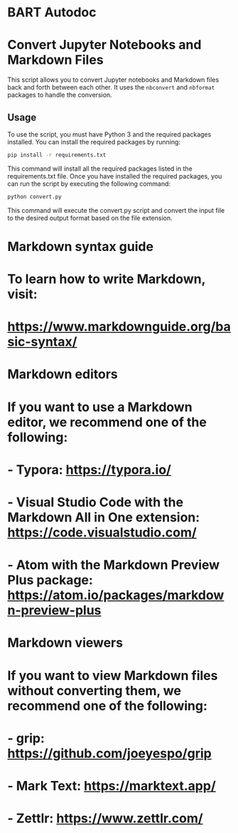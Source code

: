 # BART Autodoc

# Convert Jupyter Notebooks and Markdown Files

This script allows you to convert Jupyter notebooks and Markdown files back and forth between each other. It uses the `nbconvert` and `nbformat` packages to handle the conversion.

## Usage

To use the script, you must have Python 3 and the required packages installed. You can install the required packages by running:
```bash
pip install -r requirements.txt
```
This command will install all the required packages listed in the requirements.txt file. Once you have installed the required packages, you can run the script by executing the following command:

```bash
python convert.py
```

This command will execute the convert.py script and convert the input file to the desired output format based on the file extension.


# Markdown syntax guide

# To learn how to write Markdown, visit:
# https://www.markdownguide.org/basic-syntax/

# Markdown editors

# If you want to use a Markdown editor, we recommend one of the following:
# - Typora: https://typora.io/
# - Visual Studio Code with the Markdown All in One extension: https://code.visualstudio.com/
# - Atom with the Markdown Preview Plus package: https://atom.io/packages/markdown-preview-plus

# Markdown viewers

# If you want to view Markdown files without converting them, we recommend one of the following:
# - grip: https://github.com/joeyespo/grip
# - Mark Text: https://marktext.app/
# - Zettlr: https://www.zettlr.com/


